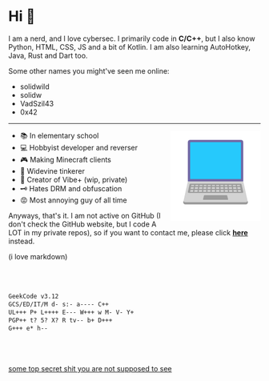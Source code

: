 # Hi 👋

I am a nerd, and I love cybersec.
I primarily code in **C/C++**, but I also know Python, HTML, CSS, JS and a bit of Kotlin. I am also learning AutoHotkey, Java, Rust and Dart too.

Some other names you might've seen me online:
- solidwild
- solidw
- VadSzil43
- 0x42

* * *

<img align="right" width="180" src="https://github.com/VadSzil42/VadSzil42/blob/main/laptop.png" />

* 📚 In elementary school
* 💻 Hobbyist developer and reverser
* 🎮 Making Minecraft clients
* 🍿 Widevine tinkerer
* 💬 Creator of Vibe+ (wip, private)
* 🗝️ Hates DRM and obfuscation
* 😡 Most annoying guy of all time

Anyways, that's it. I am not active on GitHub (I don't check the GitHub website, but I code A LOT in my private repos), so if you want to contact me, please click **[here](https://solidwild.yrs.lol)** instead.

(i love markdown)

<br /> <br /> 
```
GeekCode v3.12
GCS/ED/IT/M d- s:- a---- C++
UL+++ P+ L++++ E--- W+++ w M- V- Y+
PGP++ t? 5? X? R tv-- b+ D+++
G+++ e* h--
```
<br /> <br /> <br /> 
[some top secret shit you are not supposed to see](https://www.youtube.com/watch?v=dQw4w9WgXcQ)
